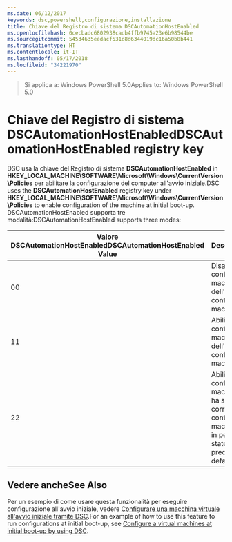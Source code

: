 ```yaml
---
ms.date: 06/12/2017
keywords: dsc,powershell,configurazione,installazione
title: Chiave del Registro di sistema DSCAutomationHostEnabled
ms.openlocfilehash: 0cecbadc6802938cadb4ffb9745a23e6b98544be
ms.sourcegitcommit: 54534635eedacf531d8d6344019dc16a50b8b441
ms.translationtype: HT
ms.contentlocale: it-IT
ms.lasthandoff: 05/17/2018
ms.locfileid: "34221970"
---
```

><span data-ttu-id="c0343-103">Si applica a: Windows PowerShell 5.0</span><span class="sxs-lookup"><span data-stu-id="c0343-103">Applies to: Windows PowerShell 5.0</span></span>

# <a name="dscautomationhostenabled-registry-key"></a><span data-ttu-id="c0343-104">Chiave del Registro di sistema DSCAutomationHostEnabled</span><span class="sxs-lookup"><span data-stu-id="c0343-104">DSCAutomationHostEnabled registry key</span></span>

<span data-ttu-id="c0343-105">DSC usa la chiave del Registro di sistema **DSCAutomationHostEnabled** in **HKEY_LOCAL_MACHINE\SOFTWARE\Microsoft\Windows\CurrentVersion\Policies** per abilitare la configurazione del computer all'avvio iniziale.</span><span class="sxs-lookup"><span data-stu-id="c0343-105">DSC uses the **DSCAutomationHostEnabled** registry key under **HKEY_LOCAL_MACHINE\SOFTWARE\Microsoft\Windows\CurrentVersion\Policies** to enable configuration of the machine at initial boot-up.</span></span>
<span data-ttu-id="c0343-106">DSCAutomationHostEnabled supporta tre modalità:</span><span class="sxs-lookup"><span data-stu-id="c0343-106">DSCAutomationHostEnabled supports three modes:</span></span>

|  <span data-ttu-id="c0343-107">Valore DSCAutomationHostEnabled</span><span class="sxs-lookup"><span data-stu-id="c0343-107">DSCAutomationHostEnabled Value</span></span>  |  <span data-ttu-id="c0343-108">Description</span><span class="sxs-lookup"><span data-stu-id="c0343-108">Description</span></span>   |
|---|---|
<span data-ttu-id="c0343-109">0</span><span class="sxs-lookup"><span data-stu-id="c0343-109">0</span></span> | <span data-ttu-id="c0343-110">Disabilitazione della configurazione della macchina al momento dell'avvio.</span><span class="sxs-lookup"><span data-stu-id="c0343-110">Disable configuring the machine at boot-up.</span></span> |
<span data-ttu-id="c0343-111">1</span><span class="sxs-lookup"><span data-stu-id="c0343-111">1</span></span> | <span data-ttu-id="c0343-112">Abilitazione della configurazione della macchina al momento dell'avvio.</span><span class="sxs-lookup"><span data-stu-id="c0343-112">Enable configuring the machine at boot-up.</span></span> |
<span data-ttu-id="c0343-113">2</span><span class="sxs-lookup"><span data-stu-id="c0343-113">2</span></span> | <span data-ttu-id="c0343-114">Abilitazione della configurazione della macchina solo se DSC ha stato in sospeso o corrente.</span><span class="sxs-lookup"><span data-stu-id="c0343-114">Enable configuring the machine only if DSC is in pending or current state.</span></span> <span data-ttu-id="c0343-115">Questo è il valore predefinito.</span><span class="sxs-lookup"><span data-stu-id="c0343-115">This is the default value.</span></span> |

## <a name="see-also"></a><span data-ttu-id="c0343-116">Vedere anche</span><span class="sxs-lookup"><span data-stu-id="c0343-116">See Also</span></span>

<span data-ttu-id="c0343-117">Per un esempio di come usare questa funzionalità per eseguire configurazione all'avvio iniziale, vedere [Configurare una macchina virtuale all'avvio iniziale tramite DSC](bootstrapDsc.md).</span><span class="sxs-lookup"><span data-stu-id="c0343-117">For an example of how to use this feature to run configurations at initial boot-up, see [Configure a virtual machines at initial boot-up by using DSC](bootstrapDsc.md).</span></span>